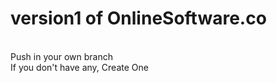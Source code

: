 #  version1 of OnlineSoftware.co 
<br>
Push in your own branch <br> If you don't have any, Create One
